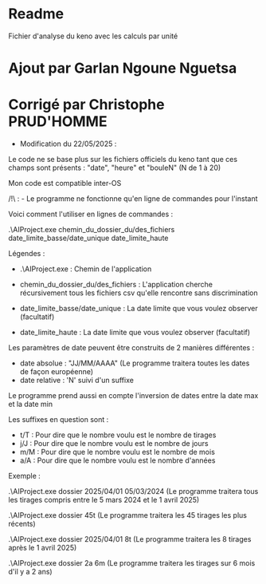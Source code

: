 # Readme

Fichier d'analyse du keno avec les calculs par unité

# Ajout par Garlan Ngoune Nguetsa
# Corrigé par Christophe PRUD'HOMME
- Modification du 22/05/2025 :

Le code ne se base plus sur les fichiers officiels du keno tant que ces champs sont présents :
"date", "heure" et "bouleN" (N de 1 à 20)

Mon code est compatible inter-OS

/!\ :
    - Le programme ne fonctionne qu'en ligne de commandes pour l'instant

Voici comment l'utiliser en lignes de commandes :

.\AIProject.exe chemin_du_dossier_du/des_fichiers date_limite_basse/date_unique date_limite_haute

Légendes :

- .\AIProject.exe : Chemin de l'application

- chemin_du_dossier_du/des_fichiers : L'application cherche récursivement tous les fichiers csv qu'elle rencontre sans discrimination

- date_limite_basse/date_unique : La date limite que vous voulez observer (facultatif)

- date_limite_haute : La date limite que vous voulez observer (facultatif)

Les paramètres de date peuvent être construits de 2 manières différentes :

- date absolue : "JJ/MM/AAAA" (Le programme traitera toutes les dates de façon européenne)
- date relative : 'N' suivi d'un suffixe

Le programme prend aussi en compte l'inversion de dates entre la date max et la date min

Les suffixes en question sont : 

- t/T : Pour dire que le nombre voulu est le nombre de tirages
- j/J : Pour dire que le nombre voulu est le nombre de jours
- m/M : Pour dire que le nombre voulu est le nombre de mois
- a/A : Pour dire que le nombre voulu est le nombre d'années

Exemple :

.\AIProject.exe dossier 2025/04/01 05/03/2024 (Le programme traitera tous les tirages compris entre le 5 mars 2024 et le 1 avril 2025)

.\AIProject.exe dossier 45t (Le programme traitera les 45 tirages les plus récents)

.\AIProject.exe dossier 2025/04/01 8t (Le programme traitera les 8 tirages après le 1 avril 2025)

.\AIProject.exe dossier 2a 6m (Le programme traitera les tirages sur 6 mois d'il y a 2 ans)
